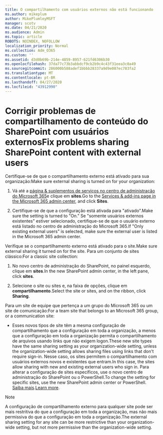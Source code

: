 ```yaml
---
title: O compartilhamento com usuários externos não está funcionando
ms.author: mikeplum
author: MikePlumleyMSFT
manager: scotv
ms.date: 04/21/2020
ms.audience: Admin
ms.topic: article
ROBOTS: NOINDEX, NOFOLLOW
localization_priority: Normal
ms.collection: Adm_O365
ms.custom: ''
ms.assetid: d3d0b69b-214e-4859-8957-621fd6306b30
ms.openlocfilehash: 37da77c73b3abbdcf9cb2b9c4c43f31eea3c0a49
ms.sourcegitcommit: 286000b588adef1bbbb28337a9d9e087ec783fa2
ms.translationtype: MT
ms.contentlocale: pt-BR
ms.lasthandoff: 04/27/2020
ms.locfileid: "43912990"
---
```

# <a name="fix-problems-sharing-sharepoint-content-with-external-users"></a><span data-ttu-id="548db-102">Corrigir problemas de compartilhamento de conteúdo do SharePoint com usuários externos</span><span class="sxs-lookup"><span data-stu-id="548db-102">Fix problems sharing SharePoint content with external users</span></span>

<span data-ttu-id="548db-103">Certifique-se de que o compartilhamento externo está ativado para sua organização:</span><span class="sxs-lookup"><span data-stu-id="548db-103">Make sure external sharing is turned on for your organization:</span></span>
  
1. <span data-ttu-id="548db-104">Vá até a [página &amp; suplementos de serviços no centro de administração do Microsoft 365](https://portal.office.com/adminportal/home#/Settings/ServicesAndAddIns)e clique em **sites**.</span><span class="sxs-lookup"><span data-stu-id="548db-104">Go to the [Services &amp; add-ins page in the Microsoft 365 admin center](https://portal.office.com/adminportal/home#/Settings/ServicesAndAddIns), and click **Sites**.</span></span>
    
2. <span data-ttu-id="548db-105">Certifique-se de que a configuração está ativada para "ativado".</span><span class="sxs-lookup"><span data-stu-id="548db-105">Make sure the setting is turned to "On."</span></span> <span data-ttu-id="548db-106">Se "somente usuários externos existentes" estiver selecionado, certifique-se de que o usuário externo está listado no centro de administração do Microsoft 365.</span><span class="sxs-lookup"><span data-stu-id="548db-106">If "Only existing external users" is selected, make sure the external user is listed in the Microsoft 365 admin center.</span></span>
    
<span data-ttu-id="548db-107">Verifique se o compartilhamento externo está ativado para o site.</span><span class="sxs-lookup"><span data-stu-id="548db-107">Make sure external sharing it turned on for the site.</span></span> <span data-ttu-id="548db-108">Para um conjunto de sites clássico:</span><span class="sxs-lookup"><span data-stu-id="548db-108">For a classic site collection:</span></span>
  
1. <span data-ttu-id="548db-109">No novo centro de administração do SharePoint, no painel esquerdo, clique em **sites**.</span><span class="sxs-lookup"><span data-stu-id="548db-109">In the new SharePoint admin center, in the left pane, click **sites**.</span></span>
    
2. <span data-ttu-id="548db-110">Selecione o site ou sites e, na faixa de opções, clique em **compartilhamento**.</span><span class="sxs-lookup"><span data-stu-id="548db-110">Select the site or sites, and on the ribbon, click **Sharing**.</span></span>
    
<span data-ttu-id="548db-111">Para um site de equipe que pertença a um grupo do Microsoft 365 ou um site de comunicação:</span><span class="sxs-lookup"><span data-stu-id="548db-111">For a team site that belongs to an Microsoft 365 group, or a communication site:</span></span>
  
- <span data-ttu-id="548db-112">Esses novos tipos de site têm a mesma configuração de compartilhamento que a configuração em toda a organização, a menos que a configuração em toda a organização permita o compartilhamento de arquivos usando links que não exigem logon.</span><span class="sxs-lookup"><span data-stu-id="548db-112">These new site types have the same sharing setting as your organization-wide setting, unless the organization-wide setting allows sharing files using links that don't require sign-in.</span></span> <span data-ttu-id="548db-113">Nesse caso, os sites permitem o compartilhamento com usuários externos novos e existentes que entram.</span><span class="sxs-lookup"><span data-stu-id="548db-113">In this case, the sites allow sharing with new and existing external users who sign in.</span></span> <span data-ttu-id="548db-114">Para alterar a configuração de sites específicos, use o novo centro de administração do SharePoint ou o PowerShell.</span><span class="sxs-lookup"><span data-stu-id="548db-114">To change the setting for specific sites, use the new SharePoint admin center or PowerShell.</span></span> <span data-ttu-id="548db-115">[Saiba mais](https://go.microsoft.com/fwlink/?linkid=871863).</span><span class="sxs-lookup"><span data-stu-id="548db-115">[Learn more](https://go.microsoft.com/fwlink/?linkid=871863).</span></span>
    
> [!NOTE]
> <span data-ttu-id="548db-116">A configuração de compartilhamento externo para qualquer site pode ser mais restritiva do que a configuração em toda a organização, mas não mais permissiva do que a configuração em toda a organização.</span><span class="sxs-lookup"><span data-stu-id="548db-116">The external sharing setting for any site can be more restrictive than your organization-wide setting, but not more permissive than the organization-wide setting.</span></span> 
  

